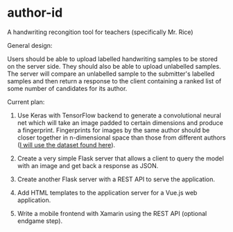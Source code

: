 # author-id
A handwriting recongition tool for teachers (specifically Mr. Rice)

General design:

Users should be able to upload labelled handwriting samples to be stored on the server side. They should also be able to upload unlabelled samples. The server will compare an unlabelled sample to the submitter's labelled samples and then return a response to the client containing a ranked list of some number of candidates for its author.

Current plan:

1. Use Keras with TensorFlow backend to generate a convolutional neural net which will take an image padded to certain dimensions and produce a fingerprint. Fingerprints for images by the same author should be closer together in n-dimensional space than those from different authors ([I will use the dataset found here](https://www.kaggle.com/tejasreddy/iam-handwriting-top50)).

2. Create a very simple Flask server that allows a client to query the model with an image and get back a response as JSON.

3. Create another Flask server with a REST API to serve the application.

4. Add HTML templates to the application server for a Vue.js web application.

6. Write a mobile frontend with Xamarin using the REST API (optional endgame step).

